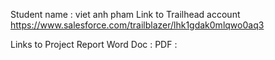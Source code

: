 Student name : viet anh pham
Link to Trailhead account
https://www.salesforce.com/trailblazer/lhk1gdak0mlqwo0aq3

Links to Project Report
Word Doc :
PDF :
